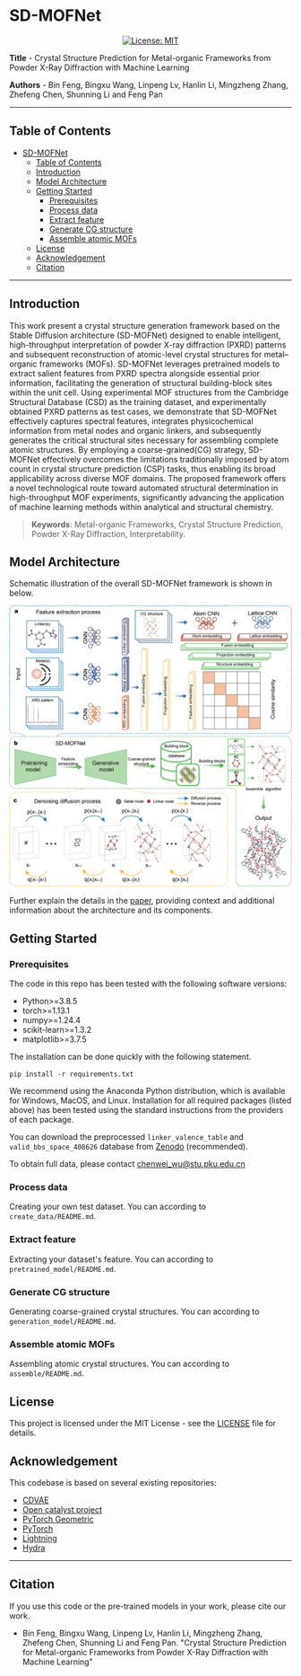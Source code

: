 # SD-MOFNet

<div align='center'>
 
<!-- [![preprint](https://img.shields.io/static/v1?label=arXiv&message=2310.12508&color=B31B1B)](https://www.google.com/) -->
[![License: MIT](https://img.shields.io/badge/License-MIT-yellow.svg)](https://opensource.org/licenses/MIT)

</div>

**Title** - Crystal Structure Prediction for Metal-organic Frameworks from Powder X-Ray Diffraction with Machine Learning

**Authors** - Bin Feng, Bingxu Wang, Linpeng Lv, Hanlin Li, Mingzheng Zhang, Zhefeng Chen, Shunning Li and Feng Pan

---

## Table of Contents

- [SD-MOFNet](#SD-MOFNet)
  - [Table of Contents](#table-of-contents)
  - [Introduction](#introduction)
  - [Model Architecture](#model-architecture)
  - [Getting Started](#getting-started)
    - [Prerequisites](#prerequisites)
    - [Process data](#process-data)
    - [Extract feature](#extract-feature)
    - [Generate CG structure](#generate-CG-structure)
    - [Assemble atomic MOFs](#assemble-atomic-MOFs)
  - [License](#license)
  - [Acknowledgement](#acknowledgement)
  - [Citation](#citation)

---

## Introduction
This work present a crystal structure generation framework based on the Stable Diffusion architecture (SD-MOFNet) designed to enable intelligent, high-throughput interpretation of powder X-ray diffraction (PXRD) patterns and subsequent reconstruction of atomic-level crystal structures for metal–organic frameworks (MOFs). SD-MOFNet leverages pretrained models to extract salient features from PXRD spectra alongside essential prior information, facilitating the generation of structural building-block sites within the unit cell. Using experimental MOF structures from the Cambridge Structural Database (CSD) as the training dataset, and experimentally obtained PXRD patterns as test cases, we demonstrate that SD-MOFNet effectively captures spectral features, integrates physicochemical information from metal nodes and organic linkers, and subsequently generates the critical structural sites necessary for assembling complete atomic structures. By employing a coarse-grained(CG) strategy, SD-MOFNet effectively overcomes the limitations traditionally imposed by atom count in crystal structure prediction (CSP) tasks, thus enabling its broad applicability across diverse MOF domains. The proposed framework offers a novel technological route toward automated structural determination in high-throughput MOF experiments, significantly advancing the application of machine learning methods within analytical and structural chemistry.

> **Keywords**: Metal-organic Frameworks, Crystal Structure Prediction, Powder X-Ray Diffraction, Interpretability.

## Model Architecture
Schematic illustration of the overall SD-MOFNet framework is shown in below.

![Model Architecture](fig/Architecture.png)

Further explain the details in the [paper](https://github.com/PKUsam2023/SD-MOFNet), providing context and additional information about the architecture and its components.

## Getting Started

### Prerequisites

The code in this repo has been tested with the following software versions:
- Python>=3.8.5
- torch>=1.13.1
- numpy>=1.24.4
- scikit-learn>=1.3.2
- matplotlib>=3.7.5

The installation can be done quickly with the following statement.
```
pip install -r requirements.txt
```
We recommend using the Anaconda Python distribution, which is available for Windows, MacOS, and Linux. Installation for all required packages (listed above) has been tested using the standard instructions from the providers of each package.

You can download the preprocessed `linker_valence_table` and `valid_bbs_space_408626` database from [Zenodo]() (recommended).

To obtain full data, please contact chenwei_wu@stu.pku.edu.cn 

### Process data

Creating your own test dataset. You can according to `create_data/README.md`.

### Extract feature

Extracting your dataset's feature. You can according to `pretrained_model/README.md`.

### Generate CG structure

Generating coarse-grained crystal structures. You can according to `generation_model/README.md`.

### Assemble atomic MOFs

Assembling atomic crystal structures. You can according to `assemble/README.md`.

## License

This project is licensed under the MIT License - see the [LICENSE](LICENSE) file for details.

## Acknowledgement

This codebase is based on several existing repositories:

- [CDVAE](https://github.com/txie-93/cdvae)
- [Open catalyst project](https://github.com/Open-Catalyst-Project/ocp)
- [PyTorch Geometric](https://github.com/pyg-team/pytorch_geometric)
- [PyTorch](https://github.com/pytorch/pytorch)
- [Lightning](https://github.com/Lightning-AI/pytorch-lightning/)
- [Hydra](https://github.com/facebookresearch/hydra)


---

## Citation

If you use this code or the pre-trained models in your work, please cite our work. 
- Bin Feng, Bingxu Wang, Linpeng Lv, Hanlin Li, Mingzheng Zhang, Zhefeng Chen, Shunning Li and Feng Pan. "Crystal Structure Prediction for Metal-organic Frameworks from Powder X-Ray Diffraction with Machine Learning"